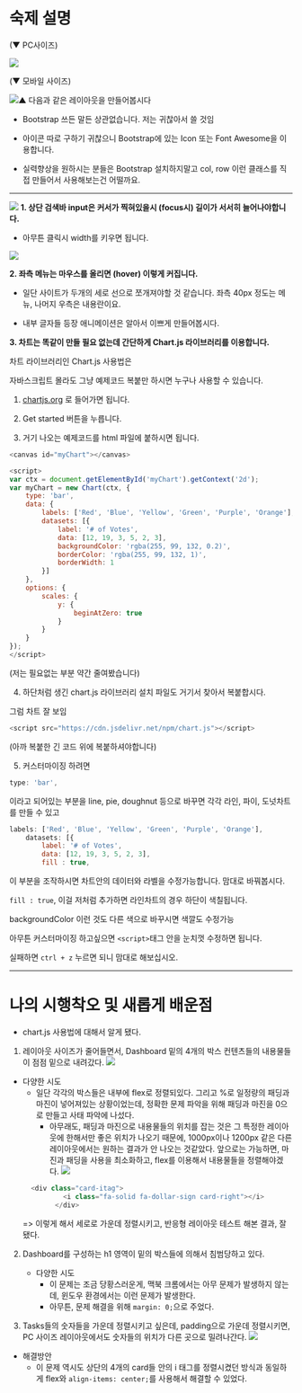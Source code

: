 # 숙제 설명

(▼ PC사이즈)

![](https://velog.velcdn.com/images/gil0127/post/165847fc-6b42-4dbd-a684-fcf83c8e08b4/image.png)

(▼ 모바일 사이즈)

![](https://velog.velcdn.com/images/gil0127/post/bf9dce64-bf02-471a-bfe3-e797de6cbdbc/image.png)▲ 다음과 같은 레이아웃을 만들어봅시다



- Bootstrap 쓰든 말든 상관없습니다. 저는 귀찮아서 쓸 것임 

- 아이콘 따로 구하기 귀찮으니 Bootstrap에 있는 Icon 또는 Font Awesome을 이용합니다.

- 실력향상을 원하시는 분들은 Bootstrap 설치하지말고 col, row 이런 클래스를 직접 만들어서 사용해보는건 어떨까요. 

----------

![](https://velog.velcdn.com/images/gil0127/post/ee7fa46e-d985-4ea9-9dba-66678c71abb5/image.gif)
**1. 상단 검색바 input은 커서가 찍혀있을시 (focus시) 길이가 서서히 늘어나야합니다.**

- 아무튼 클릭시 width를 키우면 됩니다.


![](https://velog.velcdn.com/images/gil0127/post/5026970b-e235-44cc-9c82-54db33f29724/image.gif)

**2. 좌측 메뉴는 마우스를 올리면 (hover) 이렇게 커집니다.** 

- 일단 사이트가 두개의 세로 선으로 쪼개져야할 것 같습니다. 좌측 40px 정도는 메뉴, 나머지 우측은 내용란이요. 

- 내부 글자들 등장 애니메이션은 알아서 이쁘게 만들어봅시다. 

**3. 차트는 똑같이 만들 필요 없는데 간단하게 Chart.js 라이브러리를 이용합니다.** 

차트 라이브러리인 Chart.js 사용법은 

자바스크립트 몰라도 그냥 예제코드 복붙만 하시면 누구나 사용할 수 있습니다.

 

1) [chartjs.org](https://www.chartjs.org/) 로 들어가면 됩니다.

2) Get started 버튼을 누릅니다.

3) 거기 나오는 예제코드를 html 파일에 붙하시면 됩니다. 


```js
<canvas id="myChart"></canvas>

<script>
var ctx = document.getElementById('myChart').getContext('2d');
var myChart = new Chart(ctx, {
    type: 'bar',
    data: {
        labels: ['Red', 'Blue', 'Yellow', 'Green', 'Purple', 'Orange'],
        datasets: [{
            label: '# of Votes',
            data: [12, 19, 3, 5, 2, 3],
            backgroundColor: 'rgba(255, 99, 132, 0.2)',
            borderColor: 'rgba(255, 99, 132, 1)',
            borderWidth: 1
        }]
    },
    options: {
        scales: {
            y: {
                beginAtZero: true
            }
        }
    }
});
</script>

```
(저는 필요없는 부분 약간 줄여봤습니다)

4) 하단처럼 생긴 chart.js 라이브러리 설치 파일도 거기서 찾아서 복붙합시다.

그럼 차트 잘 보임

```js
<script src="https://cdn.jsdelivr.net/npm/chart.js"></script>

```
(아까 복붙한 긴 코드 위에 복붙하셔야합니다)

5) 커스터마이징 하려면
```js
type: 'bar',
```
이라고 되어있는 부분을 line, pie, doughnut 등으로 바꾸면 각각 라인, 파이, 도넛차트를 만들 수 있고 

```js
labels: ['Red', 'Blue', 'Yellow', 'Green', 'Purple', 'Orange'],
    datasets: [{
        label: '# of Votes',
        data: [12, 19, 3, 5, 2, 3],
        fill : true,

```

이 부분을 조작하시면 차트안의 데이터와 라벨을 수정가능합니다. 맘대로 바꿔봅시다. 

`fill : true`, 이걸 저처럼 추가하면 라인차트의 경우 하단이 색칠됩니다. 

 

 

 backgroundColor 이런 것도 다른 색으로 바꾸시면 색깔도 수정가능 

아무튼 커스터마이징 하고싶으면 `<script>`태그 안을 눈치껏 수정하면 됩니다. 

실패하면 `ctrl + z` 누르면 되니 맘대로 해보십시오. 

-----------------------

# 나의 시행착오 및 새롭게 배운점

- chart.js 사용법에 대해서 알게 됐다.

1.  레이아웃 사이즈가 줄어들면서, Dashboard 밑의 4개의 박스 컨텐츠들의 내용물들이 점점 밑으로 내려갔다.
![](https://velog.velcdn.com/images/gil0127/post/90bcd8b3-76e9-43b7-bbc5-0131c56a10bf/image.png)

  - 다양한 시도
    - 일단 각각의 박스들은 내부에 flex로 정렬되있다. 그리고 %로 일정량의 패딩과 마진이 넣어져있는 상황이었는데, 정확한 문제 파악을 위해 패딩과 마진을 0으로 만들고 사태 파악에 나섰다.
      - 아무래도, 패딩과 마진으로 내용물들의 위치를 잡는 것은 그 특정한 레이아웃에 한해서만 좋은 위치가 나오기 때문에, 1000px이나 1200px 같은 다른 레이아웃에서는 원하는 결과가 안 나오는 것같았다. 앞으로는 가능하면, 마진과 패딩을 사용을 최소화하고, flex를 이용해서 내용물들을 정렬해야겠다.
    ![](https://velog.velcdn.com/images/gil0127/post/c36fe9fc-09d2-4dcd-84ed-d51f879f49e1/image.PNG)
    ```js
	  <div class="card-itag">
              <i class="fa-solid fa-dollar-sign card-right"></i>
            </div>
	```
    => 이렇게 해서 세로로 가운데 정렬시키고, 반응형 레이아웃 테스트 해본 결과, 잘 됐다. 
  
2. Dashboard를 구성하는 h1 영역이 밑의 박스들에 의해서 침범당하고 있다.
    - 다양한 시도 
      - 이 문제는 조금 당황스러운게, 맥북 크롬에서는 아무 문제가 발생하지 않는데, 윈도우 환경에서는 이런 문제가 발생한다.
      - 아무튼, 문제 해결을 위해 `margin: 0;`으로 주었다.

3. Tasks들의 숫자들을 가운데 정렬시키고 싶은데, padding으로 가운데 정렬시키면, PC 사이즈 레이아웃에서도 숫자들의 위치가 다른 곳으로 밀려나간다.
![](https://velog.velcdn.com/images/gil0127/post/d6c51cf9-07b0-4a2a-b547-ee882244a4e0/image.PNG)
  - 해결방안
    - 이 문제 역시도 상단의 4개의 card들 안의 i 태그를 정렬시켰던 방식과 동일하게 flex와 `align-items: center;`를 사용해서 해결할 수 있었다.

